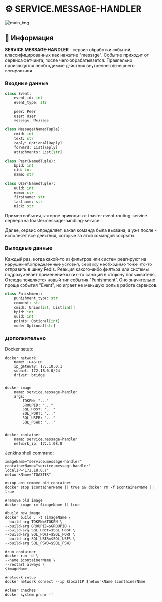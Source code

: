 # ⚙️ SERVICE.MESSAGE-HANDLER

![main_img](https://github.com/FUNCKA-TOASTER/sevice.message-handler/assets/76991612/8bb6b3bf-8385-4d4b-80cc-e104d5283a9c)

## 📄 Информация

**SERVICE.MESSAGE-HANDLER** - сервис обработки событий, классифицированных как нажатие "message". Событие приходит от сервиса фетчинга, после чего обрабатывается. Праллельно производятся необходимые действия внутреннего\внешнего логирования.

### Входные данные

```python
class Event:
    event_id: int
    event_type: str

    peer: Peer
    user: User
    message: Message

```

```python
class Message(NamedTuple):
    cmid: int
    text: str
    reply: Optional[Reply]
    forward: List[Reply]
    attachments: List[str]
```

```python
class Peer(NamedTuple):
    bpid: int
    cid: int
    name: str
```

```python
class User(NamedTuple):
    uuid: int
    name: str
    firstname: str
    lastname: str
    nick: str
```

Пример события, которое приходит от toaster.event-routing-service сервера на toaster.message-handling-service.

Далее, сервис определяет, какая команда была вызвана, а уже после - исполняет все действия, которые за этой командой сокрыты.

### Выходные данные

Каждый раз, когда какой-то из фильтров или систем реагируют на нарушения\определенные условия, сервису необходимо тоже что-то отправить в шину Redis.
Реакция какого-либо филтьра или системы подразумевает применение каких-то санкций в сторону пользователя.
Отсюда появляется новый тип события "Punishment". Оно значительно проще события "Event", но играет не меньшую роль в работе сервисов.

```python
class Punishment:
    punishment_type: str
    comment: str
    cmids: Union[int, List[int]]
    bpid: int
    uuid: int
    points: Optional[int]
    mode: Optional[str]
```

### Дополнительно

Docker setup:

```shell
docker network
    name: TOASTER
    ip_gateway: 172.18.0.1
    subnet: 172.18.0.0/24
    driver: bridge


docker image
    name: service.message-handler
    args:
        TOKEN: "..."
        GROUPID: "..."
        SQL_HOST: "..."
        SQL_PORT: "..."
        SQL_USER: "..."
        SQL_PSWD: "..."


docker container
    name: service.message-handler
    network_ip: 172.1.08.8

```

Jenkins shell command:

```shell
imageName="service.message-handler"
containerName="service.message-handler"
localIP="172.18.0.8"
networkName="TOASTER"

#stop and remove old container
docker stop $containerName || true && docker rm -f $containerName || true

#remove old image
docker image rm $imageName || true

#build new image
docker build . -t $imageName \
--build-arg TOKEN=$TOKEN \
--build-arg GROUPID=$GROUPID \
--build-arg SQL_HOST=$SQL_HOST \
--build-arg SQL_PORT=$SQL_PORT \
--build-arg SQL_USER=$SQL_USER \
--build-arg SQL_PSWD=$SQL_PSWD

#run container
docker run -d \
--name $containerName \
--restart always \
$imageName

#network setup
docker network connect --ip $localIP $networkName $containerName

#clear chaches
docker system prune -f
```
